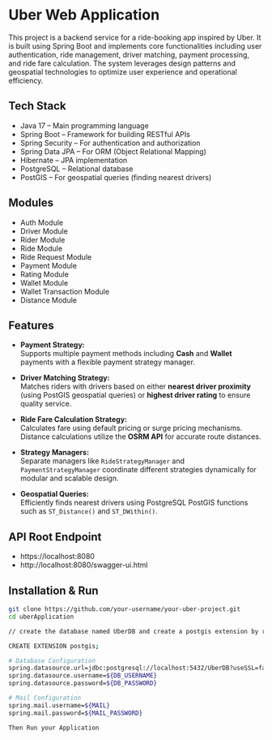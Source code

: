 
# Uber Web Application 

This project is a backend service for a ride-booking app inspired by Uber. It is built using Spring Boot and implements core functionalities including user authentication, ride management, driver matching, payment processing, and ride fare calculation. The system leverages design patterns and geospatial technologies to optimize user experience and operational efficiency.


## Tech Stack
- Java 17 – Main programming language
- Spring Boot – Framework for building RESTful APIs
- Spring Security – For authentication and authorization
- Spring Data JPA – For ORM (Object Relational Mapping)
- Hibernate – JPA implementation
- PostgreSQL – Relational database
- PostGIS – For geospatial queries (finding nearest drivers)
## Modules
- Auth Module  
- Driver Module  
- Rider Module  
- Ride Module  
- Ride Request Module  
- Payment Module  
- Rating Module  
- Wallet Module  
- Wallet Transaction Module  
- Distance Module  
## Features

- **Payment Strategy:**  
  Supports multiple payment methods including **Cash** and **Wallet** payments with a flexible payment strategy manager.

- **Driver Matching Strategy:**  
  Matches riders with drivers based on either **nearest driver proximity** (using PostGIS geospatial queries) or **highest driver rating** to ensure quality service.

- **Ride Fare Calculation Strategy:**  
  Calculates fare using default pricing or surge pricing mechanisms. Distance calculations utilize the **OSRM API** for accurate route distances.

- **Strategy Managers:**  
  Separate managers like `RideStrategyManager` and `PaymentStrategyManager` coordinate different strategies dynamically for modular and scalable design.

- **Geospatial Queries:**  
  Efficiently finds nearest drivers using PostgreSQL PostGIS functions such as `ST_Distance()` and `ST_DWithin()`.

## API Root Endpoint
- https://localhost:8080
- http://localhost:8080/swagger-ui.html

## Installation & Run

```bash
git clone https://github.com/your-username/your-uber-project.git
cd uberApplication

// create the database named UberDB and create a postgis extension by running following command

CREATE EXTENSION postgis;

# Database Configuration
spring.datasource.url=jdbc:postgresql://localhost:5432/UberDB?useSSL=false
spring.datasource.username=${DB_USERNAME}
spring.datasource.password=${DB_PASSWORD}

# Mail Configuration
spring.mail.username=${MAIL}
spring.mail.password=${MAIL_PASSWORD}

Then Run your Application
